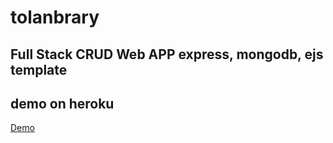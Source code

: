 # tolanbrary

Full Stack CRUD Web APP express, mongodb, ejs template
---
## demo on heroku
[Demo](https://tolanbrary.herokuapp.com/)
